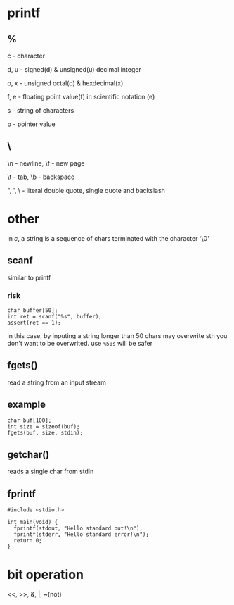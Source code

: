 # printf

## %

c - character

d, u - signed(d) & unsigned(u) decimal integer

o, x - unsigned octal(o) & hexdecimal(x)

f, e - floating point value(f) in scientific notation (e)

s - string of characters

p - pointer value

## \

\n - newline, \f - new page

\t - tab, \b - backspace

\", \', \\ - literal double quote, single quote and backslash

# other

in *c*, a string is a sequence of chars terminated with the character '\0'

## scanf

similar to printf

### risk

```
char buffer[50];
int ret = scanf("%s", buffer);
assert(ret == 1);
```
in this case, by inputing a string longer than 50 chars may overwrite sth you don't want to be overwrited. use `%50s` will be safer

## fgets()

read a string from an input stream

## example

```
char buf[100];
int size = sizeof(buf);
fgets(buf, size, stdin);
```

## getchar()

reads a single char from stdin

## fprintf

```
#include <stdio.h>

int main(void) {
  fprintf(stdout, "Hello standard out!\n");
  fprintf(stderr, "Hello standard error!\n");
  return 0;
}
```

# bit operation

<<, >>, &, |, ~(not)
